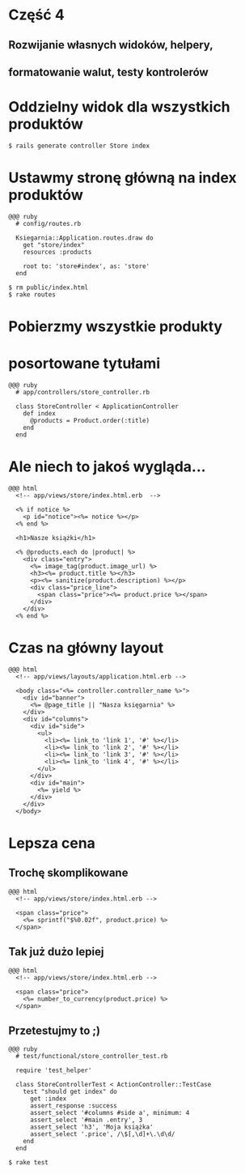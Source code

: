 <!SLIDE title-slide transition=fade>

# Część 4 #

<!SLIDE transition=fade>

## Rozwijanie własnych widoków, helpery, ##
## formatowanie walut, testy kontrolerów ##

<!SLIDE commandline incremental transition=fade>

# Oddzielny widok dla wszystkich produktów #
    $ rails generate controller Store index

<!SLIDE small transition=fade>

# Ustawmy stronę główną na index produktów #
    @@@ ruby
      # config/routes.rb

      Ksiegarnia::Application.routes.draw do 
        get "store/index"
        resources :products

        root to: 'store#index', as: 'store'
      end

    $ rm public/index.html
    $ rake routes

<!SLIDE transition=fade>

# Pobierzmy wszystkie produkty #
# posortowane tytułami #

<!SLIDE small transition=fade>

    @@@ ruby
      # app/controllers/store_controller.rb

      class StoreController < ApplicationController
        def index
          @products = Product.order(:title)
        end
      end

<!SLIDE transition=fade>

# Ale niech to jakoś wygląda... #

<!SLIDE smaller transition=fade>

    @@@ html
      <!-- app/views/store/index.html.erb  -->

      <% if notice %>
        <p id="notice"><%= notice %></p>
      <% end %>

      <h1>Nasze książki</h1>

      <% @products.each do |product| %>
        <div class="entry">
          <%= image_tag(product.image_url) %>
          <h3><%= product.title %></h3>
          <p><%= sanitize(product.description) %></p>
          <div class="price_line">
            <span class="price"><%= product.price %></span>
          </div>
        </div>
      <% end %>

<!SLIDE smaller transition=fade>

# Czas na główny layout #

<!SLIDE smaller transition=fade>

    @@@ html
      <!-- app/views/layouts/application.html.erb -->

      <body class="<%= controller.controller_name %>">
        <div id="banner">
          <%= @page_title || "Nasza księgarnia" %>
        </div>
        <div id="columns">
          <div id="side">
            <ul>
              <li><%= link_to 'link 1', '#' %></li>
              <li><%= link_to 'link 2', '#' %></li>
              <li><%= link_to 'link 3', '#' %></li>
              <li><%= link_to 'link 4', '#' %></li>
            </ul>
          </div>
          <div id="main">
            <%= yield %>
          </div>
        </div>
      </body>

<!SLIDE smaller transition=fade>

# Lepsza cena #

<!SLIDE smaller transition=fade>

## Trochę skomplikowane ##
    @@@ html
      <!-- app/views/store/index.html.erb -->

      <span class="price">
        <%= sprintf("$%0.02f", product.price) %>
      </span>

<!SLIDE smaller transition=fade>

## Tak już dużo lepiej ##
    @@@ html
      <!-- app/views/store/index.html.erb -->

      <span class="price">
        <%= number_to_currency(product.price) %>
      </span>

<!SLIDE smaller transition=fade>

## Przetestujmy to ;) ##

    @@@ ruby
      # test/functional/store_controller_test.rb

      require 'test_helper'

      class StoreControllerTest < ActionController::TestCase
        test "should get index" do
          get :index
          assert_response :success
          assert_select '#columns #side a', minimum: 4
          assert_select '#main .entry', 3
          assert_select 'h3', 'Moja książka'
          assert_select '.price', /\$[,\d]+\.\d\d/
        end
      end

    $ rake test